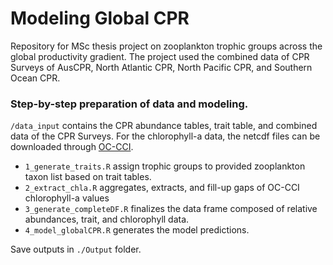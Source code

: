 # Modeling Global CPR 

Repository for MSc thesis project on zooplankton trophic groups across the global productivity gradient.
The project used the combined data of CPR Surveys of AusCPR, North Atlantic CPR, North Pacific CPR, and Southern Ocean CPR. 

### Step-by-step preparation of data and modeling.

```/data_input``` contains the CPR abundance tables, trait table, and combined data of the CPR Surveys.
For the chlorophyll-a data, the netcdf files can be downloaded through [OC-CCI](https://www.oceancolour.org/thredds/ncss/grid/CCI_ALL-v5.0-8DAY/dataset.html). 

* ```1_generate_traits.R``` assign trophic groups to provided zooplankton taxon list based on trait tables.
* ```2_extract_chla.R``` aggregates, extracts, and fill-up gaps of OC-CCI chlorophyll-a values
* ```3_generate_completeDF.R``` finalizes the data frame composed of relative abundances, trait, and chlorophyll data.
* ```4_model_globalCPR.R``` generates the model predictions.

 Save outputs in ```./Output``` folder.
